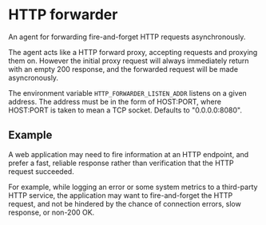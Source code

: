 # HTTP forwarder

An agent for forwarding fire-and-forget HTTP requests asynchronously.

The agent acts like a HTTP forward proxy, accepting requests and proxying them on. However the initial proxy request
will always immediately return with an empty 200 response, and the forwarded request will be made asyncronously.

The environment variable `HTTP_FORWARDER_LISTEN_ADDR` listens on a given address. The address must be in the form of
HOST:PORT, where HOST:PORT is taken to mean a TCP socket. Defaults to "0.0.0.0:8080".

## Example

A web application may need to fire information at an HTTP endpoint, and prefer a fast, reliable response rather than
verification that the HTTP request succeeded.

For example, while logging an error or some system metrics to a third-party HTTP service, the application may want to
fire-and-forget the HTTP request, and not be hindered by the chance of connection errors, slow response, or non-200
OK.